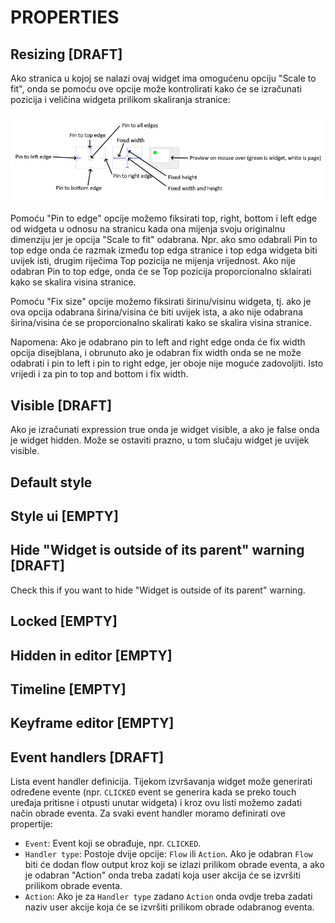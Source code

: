 # PROPERTIES

## Resizing [DRAFT]

Ako stranica u kojoj se nalazi ovaj widget ima omogućenu opciju "Scale to fit", onda se pomoću ove opcije može kontrolirati kako će se izračunati pozicija i veličina widgeta prilikom skaliranja stranice:

![Alt text](./images/widget_resizing.png)

Pomoću "Pin to edge" opcije možemo fiksirati top, right, bottom i left edge od widgeta u odnosu na stranicu kada ona mijenja svoju originalnu dimenziju jer je opcija "Scale to fit" odabrana. Npr. ako smo odabrali Pin to top edge onda će razmak između top edga stranice i top edga widgeta biti uvijek isti, drugim riječima Top pozicija ne mijenja vrijednost. Ako nije odabran Pin to top edge, onda će se Top pozicija proporcionalno sklairati kako se skalira visina stranice.

Pomoću "Fix size" opcije možemo fiksirati širinu/visinu widgeta, tj. ako je ova opcija odabrana širina/visina će biti uvijek ista, a ako nije odabrana širina/visina
će se proporcionalno skalirati kako se skalira visina stranice.

Napomena: Ako je odabrano pin to left and right edge onda će fix width opcija disejblana, i obrunuto ako je odabran fix width onda se ne može odabrati i pin to left i pin to right edge, jer oboje nije moguće zadovoljiti. Isto vrijedi i za pin to top and bottom i fix width.

## Visible [DRAFT]

Ako je izračunati expression true onda je widget visible, a ako je false onda je widget hidden. Može se ostaviti prazno, u tom slučaju widget je uvijek visible.

## Default style

## Style ui [EMPTY]

## Hide "Widget is outside of its parent" warning [DRAFT]

Check this if you want to hide "Widget is outside of its parent" warning.

## Locked [EMPTY]

## Hidden in editor [EMPTY]

## Timeline [EMPTY]

## Keyframe editor [EMPTY]

## Event handlers [DRAFT]

Lista event handler definicija. Tijekom izvršavanja widget može generirati određene evente (npr. `CLICKED` event se generira kada se preko touch uređaja pritisne i otpusti unutar widgeta) i kroz ovu listi možemo zadati način obrade eventa. Za svaki event handler moramo definirati ove propertije:

-   `Event`: Event koji se obrađuje, npr. `CLICKED`.
-   `Handler type`: Postoje dvije opcije: `Flow` ili `Action`. Ako je odabran `Flow` biti će dodan flow output kroz koji se izlazi prilikom obrade eventa, a ako je odabran "Action" onda treba zadati koja user akcija će se izvršiti prilikom obrade eventa.
-   `Action`: Ako je za `Handler type` zadano `Action` onda ovdje treba zadati naziv user akcije koja će se izvršiti prilikom obrade odabranog eventa.

